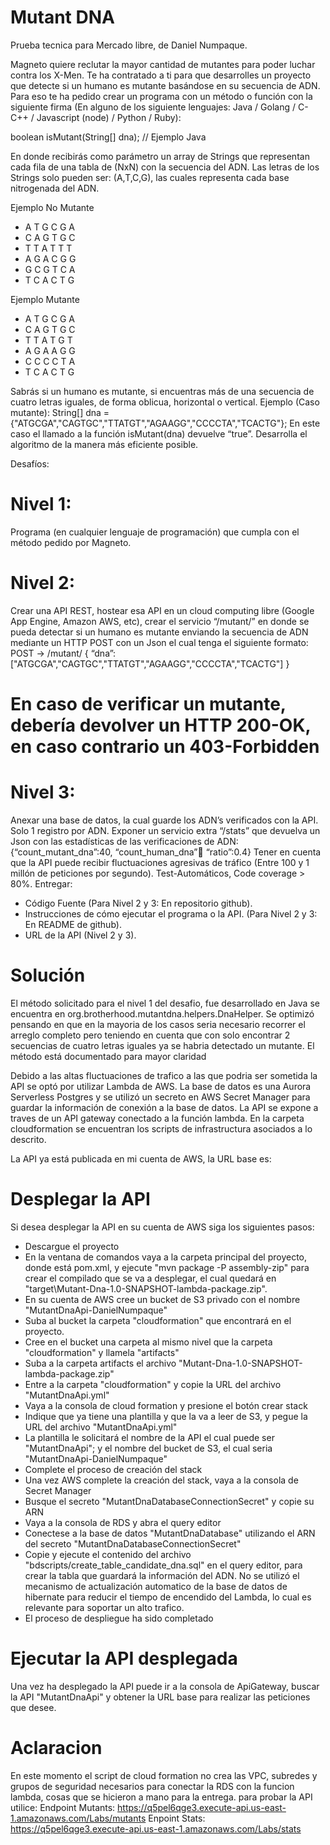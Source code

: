 # Mutant DNA
Prueba tecnica para Mercado libre, de Daniel Numpaque.

Magneto quiere reclutar la mayor cantidad de mutantes para poder luchar contra los X-Men.
Te ha contratado a ti para que desarrolles un proyecto que detecte si un humano es mutante basándose en su secuencia de ADN.
Para eso te ha pedido crear un programa con un método o función con la siguiente firma (En alguno de los siguiente lenguajes: Java / Golang / C-C++ / Javascript (node) / Python / Ruby):

boolean isMutant(String[] dna); // Ejemplo Java

En donde recibirás como parámetro un array de Strings que representan cada fila de una tabla de (NxN) con la secuencia del ADN. Las letras de los Strings solo pueden ser: (A,T,C,G), las cuales representa cada base nitrogenada del ADN.

Ejemplo No Mutante

- A T G C G A
- C A G T G C
- T T A T T T
- A G A C G G
- G C G T C A
- T C A C T G

Ejemplo Mutante

- A T G C G A
- C A G T G C
- T T A T G T
- A G A A G G
- C C C C T A
- T C A C T G

Sabrás si un humano es mutante, si encuentras más de una secuencia de cuatro letras iguales, de forma oblicua, horizontal o vertical.
Ejemplo (Caso mutante):
String[] dna = {"ATGCGA","CAGTGC","TTATGT","AGAAGG","CCCCTA","TCACTG"};
En este caso el llamado a la función isMutant(dna) devuelve “true”.
Desarrolla el algoritmo de la manera más eficiente posible.

Desafíos:
# Nivel 1:
Programa (en cualquier lenguaje de programación) que cumpla con el método pedido por Magneto.

# Nivel 2:
Crear una API REST, hostear esa API en un cloud computing libre (Google App Engine, Amazon AWS, etc), crear el servicio “/mutant/” en donde se pueda detectar si un humano es mutante enviando la secuencia de ADN mediante un HTTP POST con un Json el cual tenga el siguiente formato:
POST → /mutant/
{
“dna”:["ATGCGA","CAGTGC","TTATGT","AGAAGG","CCCCTA","TCACTG"]
}
# En caso de verificar un mutante, debería devolver un HTTP 200-OK, en caso contrario un 403-Forbidden

# Nivel 3:
Anexar una base de datos, la cual guarde los ADN’s verificados con la API.
Solo 1 registro por ADN.
Exponer un servicio extra “/stats” que devuelva un Json con las estadísticas de las verificaciones de ADN: {“count_mutant_dna”:40, “count_human_dna”:100: “ratio”:0.4}
Tener en cuenta que la API puede recibir fluctuaciones agresivas de tráfico (Entre 100 y 1 millón de peticiones por segundo).
Test-Automáticos, Code coverage > 80%.
Entregar:
- Código Fuente (Para Nivel 2 y 3: En repositorio github).
- Instrucciones de cómo ejecutar el programa o la API. (Para Nivel 2 y 3: En README de github).
- URL de la API (Nivel 2 y 3).

# Solución

El método solicitado para el nivel 1 del desafio, fue desarrollado en Java se encuentra en org.brotherhood.mutantdna.helpers.DnaHelper. 
Se optimizó pensando en que en la mayoria de los casos seria necesario recorrer el arreglo completo pero teniendo en cuenta que con solo encontrar 2 secuencias de cuatro letras iguales ya se habria detectado un mutante. El método está documentado para mayor claridad

Debido a las altas fluctuaciones de trafico a las que podria ser sometida la API se optó por utilizar Lambda de AWS. La base de datos es una Aurora Serverless Postgres y se utilizó un secreto en AWS Secret Manager para guardar la información de conexión a la base de datos. La API se expone a traves de un API gateway conectado a la función lambda.
En la carpeta cloudformation se encuentran los scripts de infrastructura asociados a lo descrito.

La API ya está publicada en mi cuenta de AWS, la URL base es:


# Desplegar la API

Si desea desplegar la API en su cuenta de AWS siga los siguientes pasos:
- Descargue el proyecto
- En la ventana de comandos vaya a la carpeta principal del proyecto, donde está pom.xml, y ejecute "mvn package -P assembly-zip" para crear el compilado que se va a desplegar, el cual quedará en "target\Mutant-Dna-1.0-SNAPSHOT-lambda-package.zip".
- En su cuenta de AWS cree un bucket de S3 privado con el nombre "MutantDnaApi-DanielNumpaque"
- Suba al bucket la carpeta "cloudformation" que encontrará en el proyecto.
- Cree en el bucket una carpeta al mismo nivel que la carpeta "cloudformation" y llamela "artifacts"
- Suba a la carpeta artifacts el archivo "Mutant-Dna-1.0-SNAPSHOT-lambda-package.zip"
- Entre a la carpeta "cloudformation" y copie la URL del archivo "MutantDnaApi.yml"
- Vaya a la consola de cloud formation y presione el botón crear stack
- Indique que ya tiene una plantilla y que la va a leer de S3, y pegue la URL del archivo "MutantDnaApi.yml"
- La plantilla le solicitará el nombre de la API el cual puede ser "MutantDnaApi"; y el nombre del bucket de S3, el cual seria "MutantDnaApi-DanielNumpaque"
- Complete el proceso de creación del stack
- Una vez AWS complete la creación del stack, vaya a la consola de Secret Manager
- Busque el secreto "MutantDnaDatabaseConnectionSecret" y copie su ARN
- Vaya a la consola de RDS y abra el query editor
- Conectese a la base de datos "MutantDnaDatabase" utilizando el ARN del secreto "MutantDnaDatabaseConnectionSecret"
- Copie y ejecute el contenido del archivo "bdscripts/create_table_candidate_dna.sql" en el query editor, para crear la tabla que guardará la información del ADN. No se utilizó el mecanismo de actualización automatico de la base de datos de hibernate para reducir el tiempo de encendido del Lambda, lo cual es relevante para soportar un alto trafico.
- El proceso de despliegue ha sido completado

# Ejecutar la API desplegada
Una vez ha desplegado la API puede ir a la consola de ApiGateway, buscar la API "MutantDnaApi" y obtener la URL base para realizar las peticiones que desee.

# Aclaracion
En este momento el script de cloud formation no crea las VPC, subredes y grupos de seguridad necesarios para conectar la RDS con la funcion lambda, cosas que se hicieron a mano para la entrega. para probar la API utilice:
Endpoint Mutants: https://q5pel6qge3.execute-api.us-east-1.amazonaws.com/Labs/mutants
Enpoint Stats: https://q5pel6qge3.execute-api.us-east-1.amazonaws.com/Labs/stats
